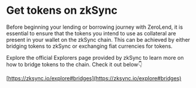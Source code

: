 # Get tokens on zkSync

Before beginning your lending or borrowing journey with ZeroLend, it is essential to ensure that the tokens you intend to use as collateral are present in your wallet on the zkSync chain. This can be achieved by either bridging tokens to zkSync or exchanging fiat currencies for tokens.

Explore the official Explorers page provided by zkSync to learn more on how to bridge tokens to the chain. Check it out below👇

[https://zksync.io/explore#bridges](https://zksync.io/explore#bridges)
